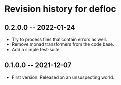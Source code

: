 # Revision history for defloc

## 0.2.0.0 -- 2022-01-24

* Try to process files that contain errors as well.
* Remove monad transformers from the code base.
* Add a simple test-suite.

## 0.1.0.0 -- 2021-12-07

* First version. Released on an unsuspecting world.
